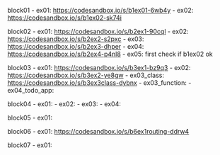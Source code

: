 block01
	- ex01: https://codesandbox.io/s/b1ex01-6wb4y
	- ex02: https://codesandbox.io/s/b1ex02-sk74i

block02
	- ex01: https://codesandbox.io/s/b2ex1-90cql
	- ex02: https://codesandbox.io/s/b2ex2-s2pxc
	- ex03: https://codesandbox.io/s/b2ex3-dhper
	- ex04: https://codesandbox.io/s/b2ex4-p4nl8
	- ex05: first check if b1ex02 ok 
	
block03
	- ex01: https://codesandbox.io/s/b3ex1-bz9q3
	- ex02: https://codesandbox.io/s/b3ex2-ye8gw
	- ex03_class: https://codesandbox.io/s/b3ex3class-dybnx
	- ex03_function:
	- ex04_todo_app: 

	
block04
	- ex01: 
	- ex02:
	- ex03: 
	- ex04:

block05
	- ex01: 
	
block06
	- ex01: https://codesandbox.io/s/b6ex1routing-ddrw4

block07
	- ex01:

